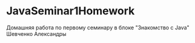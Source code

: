 # JavaSeminar1Homework

Домашняя работа по первому семинару в блоке "Знакомство с Java"
Шевченко Александры 
